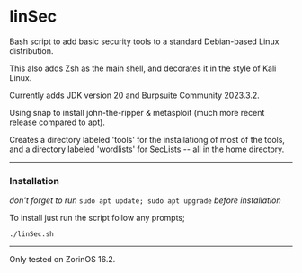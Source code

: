 # linSec

Bash script to add basic security tools to a standard Debian-based Linux distribution.

This also adds Zsh as the main shell, and decorates it in the style of Kali Linux.

Currently adds JDK version 20 and Burpsuite Community 2023.3.2.

Using snap to install john-the-ripper & metasploit (much more recent release compared to apt).

Creates a directory labeled 'tools' for the installationg of most of the tools, and a directory labeled 'wordlists' for SecLists -- all in the home directory.

---
### Installation

*don't forget to run* `sudo apt update; sudo apt upgrade` *before installation*

To install just run the script follow any prompts;

`./linSec.sh`

---
Only tested on ZorinOS 16.2.
